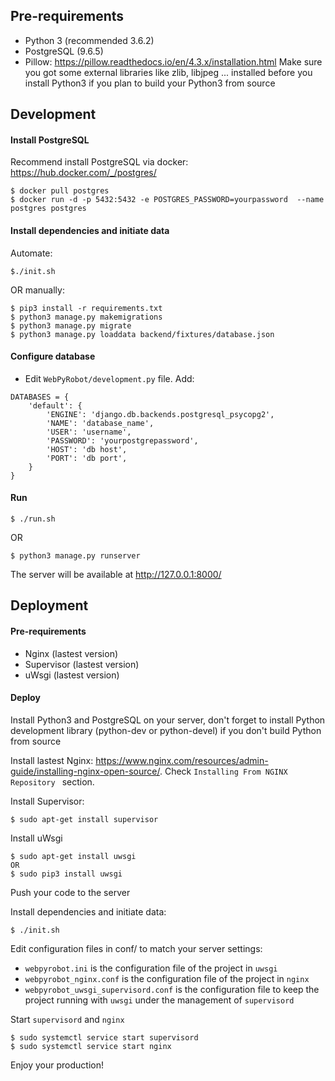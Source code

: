 ## Pre-requirements

- Python 3 (recommended 3.6.2)
- PostgreSQL (9.6.5)
- Pillow: https://pillow.readthedocs.io/en/4.3.x/installation.html
Make sure you got some external libraries like zlib, libjpeg ... installed before you install Python3 if you plan to build your Python3 from source


## Development

#### Install PostgreSQL

Recommend install PostgreSQL via docker: https://hub.docker.com/_/postgres/
~~~~
$ docker pull postgres
$ docker run -d -p 5432:5432 -e POSTGRES_PASSWORD=yourpassword  --name postgres postgres
~~~~~

#### Install dependencies and initiate data
Automate:
~~~~~
$./init.sh
~~~~~
OR manually:
~~~~~
$ pip3 install -r requirements.txt
$ python3 manage.py makemigrations
$ python3 manage.py migrate
$ python3 manage.py loaddata backend/fixtures/database.json
~~~~~

#### Configure database
- Edit  `WebPyRobot/development.py` file. Add:

~~~~
DATABASES = {
    'default': {
        'ENGINE': 'django.db.backends.postgresql_psycopg2',
        'NAME': 'database_name',
        'USER': 'username',
        'PASSWORD': 'yourpostgrepassword',
        'HOST': 'db host',
        'PORT': 'db port',
    }
}
~~~~~

#### Run

~~~~
$ ./run.sh
~~~~
OR
~~~~~
$ python3 manage.py runserver
~~~~~
The server will be available at http://127.0.0.1:8000/


## Deployment

#### Pre-requirements
- Nginx (lastest version)
- Supervisor (lastest version)
- uWsgi (lastest version)

#### Deploy
Install Python3 and PostgreSQL on your server, don't forget to install Python development library (python-dev or python-devel) if you don't build Python from source

Install lastest Nginx: https://www.nginx.com/resources/admin-guide/installing-nginx-open-source/. Check `Installing From NGINX Repository
` section.

Install Supervisor:
~~~~
$ sudo apt-get install supervisor
~~~~
Install uWsgi
~~~~
$ sudo apt-get install uwsgi
OR
$ sudo pip3 install uwsgi
~~~~

Push your code to the server

Install dependencies and initiate data:
~~~~
$ ./init.sh
~~~~
Edit configuration files in conf/ to match your server settings:

- `webpyrobot.ini` is the configuration file of the project in `uwsgi`
- `webpyrobot_nginx.conf` is the  configuration file of the project in `nginx`
- `webpyrobot_uwsgi_supervisord.conf` is the configuration file to keep the project running with `uwsgi` under the management of `supervisord`

Start `supervisord` and `nginx`

~~~~
$ sudo systemctl service start supervisord
$ sudo systemctl service start nginx
~~~~

Enjoy your production!

